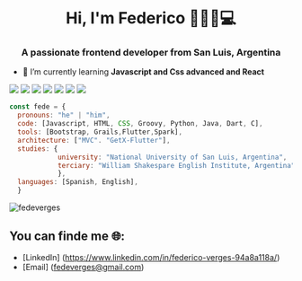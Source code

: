 <h1 align="center">Hi, I'm Federico  👋🍻🧉💻 </h1>
<h3 align="center">A passionate frontend developer from San Luis, Argentina</h3>

- 🌱 I’m currently learning **Javascript and Css advanced and React**


![](https://img.shields.io/badge/Dev-FrontEnd-informational?style=flat&logo=groovy&logoColor=white&color=6aa6f8)
![](https://img.shields.io/badge/OS-Linux-informational?style=flat&logo=linux&logoColor=white&color=6aa6f8)
![](https://img.shields.io/badge/Editor-VS_Code-informational?style=flat&logo=visual-studio-code&logoColor=white&color=6aa6f8)
![](https://img.shields.io/badge/Code-Python-informational?style=flat&logo=python&logoColor=white&color=6aa6f8)
![](https://img.shields.io/badge/Code-JavaScript-informational?style=flat&logo=javascript&logoColor=white&color=6aa6f8)
![](https://img.shields.io/badge/Code-Groovy-informational?style=flat&logo=groovy&logoColor=white&color=6aa6f8)
![](https://img.shields.io/badge/Code-Dart-informational?style=flat&logo=dart&logoColor=white&color=6aa6f8)

```js
const fede = {
  pronouns: "he" | "him",
  code: [Javascript, HTML, CSS, Groovy, Python, Java, Dart, C],
  tools: [Bootstrap, Grails,Flutter,Spark],
  architecture: ["MVC". "GetX-Flutter"],
  studies: {
            university: "National University of San Luis, Argentina",
            terciary: "William Shakespare English Institute, Argentina",
            },
  languages: [Spanish, English],
  }
  ```
  <p><img align="center" src="https://github-readme-stats.vercel.app/api/top-langs?username=fedeverges&show_icons=true&locale=en&layout=compact" alt="fedeverges" /></p>


<!--
**FedeVerges/FedeVerges** is a ✨ _special_ ✨ repository because its `README.md` (this file) appears on your GitHub profile.

Here are some ideas to get you started:

- 🔭 I’m currently working on ...
- 🌱 I’m currently learning ...
- 👯 I’m looking to collaborate on ...
- 🤔 I’m looking for help with ...
- 💬 Ask me about ...
- 📫 How to reach me: ...
- 😄 Pronouns: ...
- ⚡ Fun fact: ...
-->

## You can finde me 🌐:
- [LinkedIn] (https://www.linkedin.com/in/federico-verges-94a8a118a/)
- [Email] (fedeverges@gmail.com)
